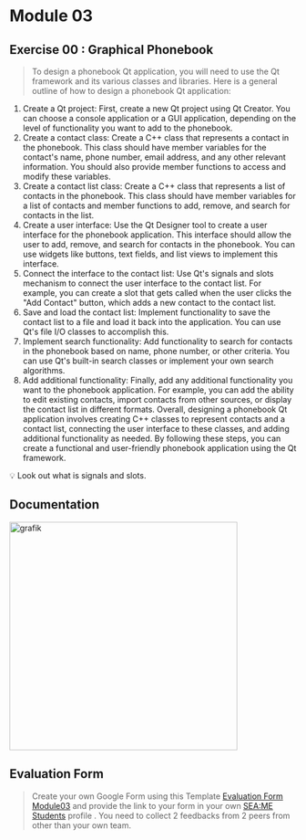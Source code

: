# Module 03

## Exercise 00 : Graphical Phonebook
> To design a phonebook Qt application, you will need to use the Qt framework and its various classes and libraries. Here is a general outline of how to design a phonebook Qt application:

1. Create a Qt project: First, create a new Qt project using Qt Creator. You can choose a console application or a GUI application, depending on the level of functionality you want to add to the phonebook.
2. Create a contact class: Create a C++ class that represents a contact in the phonebook. This class should have member variables for the contact's name, phone number, email address, and any other relevant information. You should also provide member functions to access and modify these variables.
3. Create a contact list class: Create a C++ class that represents a list of contacts in the phonebook. This class should have member variables for a list of contacts and member functions to add, remove, and search for contacts in the list.
4. Create a user interface: Use the Qt Designer tool to create a user interface for the phonebook application. This interface should allow the user to add, remove, and search for contacts in the phonebook. You can use widgets like buttons, text fields, and list views to implement this interface.
5. Connect the interface to the contact list: Use Qt's signals and slots mechanism to connect the user interface to the contact list. For example, you can create a slot that gets called when the user clicks the "Add Contact" button, which adds a new contact to the contact list.
6. Save and load the contact list: Implement functionality to save the contact list to a file and load it back into the application. You can use Qt's file I/O classes to accomplish this.
7. Implement search functionality: Add functionality to search for contacts in the phonebook based on name, phone number, or other criteria. You can use Qt's built-in search classes or implement your own search algorithms.
8. Add additional functionality: Finally, add any additional functionality you want to the phonebook application. For example, you can add the ability to edit existing contacts, import contacts from other sources, or display the contact list in different formats.
Overall, designing a phonebook Qt application involves creating C++ classes to represent contacts and a contact list, connecting the user interface to these classes, and adding additional functionality as needed. By following these steps, you can create a functional and user-friendly phonebook application using the Qt framework.
<aside>
💡 Look out what is signals and slots.
</aside>

## Documentation
<img width="400" alt="grafik" src="https://github.com/kianwasabi/SEA-ME-warm-up/assets/55065075/869cda88-c7cb-4ca8-9957-2a65bd518a9c">

## Evaluation Form
> Create your own Google Form using this Template [Evaluation Form Module03](https://docs.google.com/forms/d/e/1FAIpQLSebNI-8ckhxxxqpmZBOhD3CitEvBUnSUPCLCdMgFHfWQUgTAQ/viewform) and provide the link to your form in your own [SEA:ME Students](https://github.com/SEA-ME/SEA-ME-Students) profile . You need to collect 2 feedbacks from 2 peers from other than your own team.
